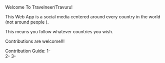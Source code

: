 Welcome To Travelneer/Travuru!

This Web App is a social media centered around every country in the world (not around people ).

This means you follow whatever countries you wish.



Contributions are welcome!!!

Contribution Guide: 
   1-  
   2-
   3-